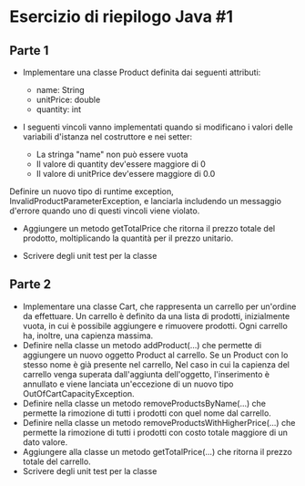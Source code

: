 # Esercizio di riepilogo Java \#1

## Parte 1
- Implementare una classe Product definita dai seguenti attributi:
  - name: String
  - unitPrice: double
  - quantity: int

- I seguenti vincoli vanno implementati quando si modificano i valori delle variabili d'istanza nel costruttore e nei setter:
  - La stringa "name" non può essere vuota
  - Il valore di quantity dev'essere maggiore di 0
  - Il valore di unitPrice dev'essere maggiore di 0.0

Definire un nuovo tipo di runtime exception, InvalidProductParameterException, e lanciarla includendo un messaggio d'errore quando uno di questi vincoli viene violato. 

- Aggiungere un metodo getTotalPrice che ritorna il prezzo totale del prodotto, moltiplicando la quantità per il prezzo unitario.

- Scrivere degli unit test per la classe

## Parte 2
- Implementare una classe Cart, che rappresenta un carrello per un'ordine da effettuare. Un carrello è definito da una lista di prodotti, inizialmente vuota, in cui è possibile aggiungere e rimuovere prodotti. Ogni carrello ha, inoltre, una capienza massima.
- Definire nella classe un metodo addProduct(...) che permette di aggiungere un nuovo oggetto Product al carrello. Se un Product con lo stesso nome è già presente nel carrello, Nel caso in cui la capienza del carrello venga superata dall'aggiunta dell'oggetto, l'inserimento è annullato e viene lanciata un'eccezione di un nuovo tipo OutOfCartCapacityException.
- Definire nella classe un metodo removeProductsByName(...) che permette la rimozione di tutti i prodotti con quel nome dal carrello.
- Definire nella classe un metodo removeProductsWithHigherPrice(...) che permette la rimozione di tutti i prodotti con costo totale maggiore di un dato valore.
- Aggiungere alla classe un metodo getTotalPrice(...) che ritorna il prezzo totale del carrello.
- Scrivere degli unit test per la classe


